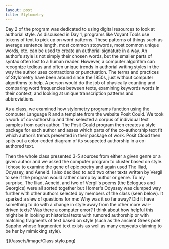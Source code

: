 ```yaml
---
layout: post
title: Stylometry
---
```


 Day 2 of the program was dedicated to using digital resources to look at authorial style. As discussed in Day 1, programs like Voyant Tools use tokens of text to pick up on word patterns. These patterns of things such as average sentence length, most common stopwords, most common unique words, etc. can be used to create an authorial signature in a way. An author’s style is not simply their chosen words, but the smaller parts of syntax often lost to a human reader. However, a computer algorithm can recognize tedious and often unique trends in authorial writing styles in the way the author uses contractions or punctuation. The terms and practices of Stylometry have been around since the 1850s, just without computer algorithms to help. A person would do the job of physically counting and comparing word frequencies between texts, examining keywords words in their context, and looking at unique transcription patterns and abbreviations. 


As a class, we examined how stylometry programs function using the computer Language R and a template from the website Posit Could. We took a work of co-authorship and then selected a corpus of individual text samples from each author. The Posit Could program then creates a style package for each author and asses which parts of the co-authorship text fit which author’s trends presented in their package of work. Posit Cloud then spits out a color-coded diagram of its suspected authorship in a co-authored text. 


Then the whole class presented 3-5 sources from either a given genre or a given author and we asked the computer program to cluster based on style. I chose to examine the gene of epic poetry and again used The Iliad, Odyssey, and Aeneid. I also decided to add two other texts written by Vergil to see if the program would rather clump by author or genre. To my surprise, The Iliad, Aeneid, and two of Vergil's poems (the Eclogues and Georgics) were all sorted together but Homer's Odyssey was clumped way further with other authors selected by members of the class (seen below). It sparked a slew of questions for me: Why was it so far away? Did it have something to do with a change in style away from the other more war-driven texts? Was there a computer error? I think about how helpful this might be in looking at historical texts with rumored authorship or with matching fragments of text based on style (such as the ancient Greek poet Sappho whose fragmented text exists as well as many copycats claiming to be her by mimicking style). 


![](/assets/image/Class stylo.png)
